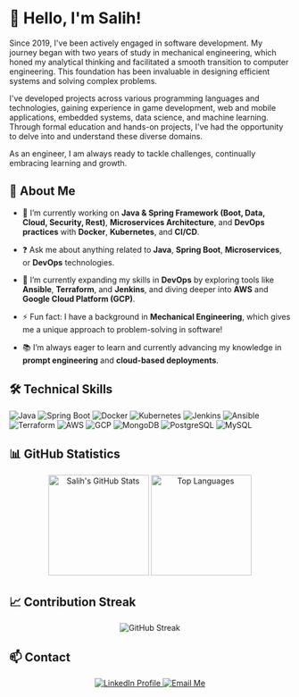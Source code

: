 # 👋 Hello, I'm Salih!

Since 2019, I've been actively engaged in software development. My journey began with two years of study in mechanical engineering, which honed my analytical thinking and facilitated a smooth transition to computer engineering. This foundation has been invaluable in designing efficient systems and solving complex problems.

I've developed projects across various programming languages and technologies, gaining experience in game development, web and mobile applications, embedded systems, data science, and machine learning. Through formal education and hands-on projects, I've had the opportunity to delve into and understand these diverse domains.

As an engineer, I am always ready to tackle challenges, continually embracing learning and growth. 

## 🚀 About Me

- 🔭 I’m currently working on **Java & Spring Framework (Boot, Data, Cloud, Security, Rest)**, **Microservices Architecture**, and **DevOps practices** with **Docker**, **Kubernetes**, and **CI/CD**.

- ❓ Ask me about anything related to **Java**, **Spring Boot**, **Microservices**, or **DevOps** technologies.

- 🌱 I’m currently expanding my skills in **DevOps** by exploring tools like **Ansible**, **Terraform**, and **Jenkins**, and diving deeper into **AWS** and **Google Cloud Platform (GCP)**.

- ⚡ Fun fact: I have a background in **Mechanical Engineering**, which gives me a unique approach to problem-solving in software!

- 📚 I’m always eager to learn and currently advancing my knowledge in **prompt engineering** and **cloud-based deployments**.


## 🛠️ Technical Skills

![Java](https://skillicons.dev/icons?i=java)
![Spring Boot](https://skillicons.dev/icons?i=spring)
![Docker](https://skillicons.dev/icons?i=docker)
![Kubernetes](https://skillicons.dev/icons?i=kubernetes)
![Jenkins](https://skillicons.dev/icons?i=jenkins)
![Ansible](https://skillicons.dev/icons?i=ansible)
![Terraform](https://skillicons.dev/icons?i=terraform)
![AWS](https://skillicons.dev/icons?i=aws)
![GCP](https://skillicons.dev/icons?i=gcp)
![MongoDB](https://skillicons.dev/icons?i=mongodb)
![PostgreSQL](https://skillicons.dev/icons?i=postgres)
![MySQL](https://skillicons.dev/icons?i=mysql)

## 📊 GitHub Statistics

<p align="center">
  <img src="https://github-readme-stats.vercel.app/api?username=AbdullahSalihOner&show_icons=true&theme=radical" alt="Salih's GitHub Stats" height="180em"/>
  <img src="https://github-readme-stats.vercel.app/api/top-langs/?username=AbdullahSalihOner&layout=compact&theme=radical" alt="Top Languages" height="180em"/>
</p>

## 📈 Contribution Streak

<p align="center">
  <img src="https://streak-stats.demolab.com/?user=AbdullahSalihOner&theme=radical" alt="GitHub Streak" />
</p>


## 📫 Contact

<p align="center">
  <a href="https://www.linkedin.com/in/abdullahsalihoner/" target="_blank" rel="noopener noreferrer">
    <img src="https://img.shields.io/badge/LinkedIn-0077B5?style=for-the-badge&logo=linkedin&logoColor=white" alt="LinkedIn Profile" />
  </a>
  <a href="mailto:riyadlioner00@gmail.com">
    <img src="https://img.shields.io/badge/Gmail-D14836?style=for-the-badge&logo=gmail&logoColor=white" alt="Email Me" />
  </a>
</p>

